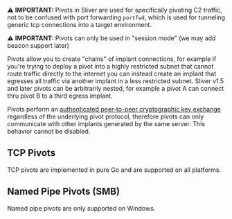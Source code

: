 ⚠️ __IMPORTANT:__ Pivots in Sliver are used for specifically pivoting C2 traffic, not to be confused with port forwarding `portfwd`, which is used for tunneling generic tcp connections into a target environment. 

⚠️ __IMPORTANT:__ Pivots can only be used in "session mode" (we may add beacon support later)

Pivots allow you to create "chains" of implant connections, for example if you're trying to deploy a pivot into a highly restricted subnet that cannot route traffic directly to the internet you can instead create an implant that egresses all traffic via another implant in a less restricted subnet. Sliver v1.5 and later pivots can be arbitrarily nested, for example a pivot A can connect thru pivot B to a third egress implant.

Pivots perform an [authenticated peer-to-peer cryptographic key exchange](https://github.com/BishopFox/sliver/wiki/Transport-Encryption#implant-to-implant-key-exchange-pivots) regardless of the underlying pivot protocol, therefore pivots can only communicate with other implants generated by the same server. This behavior cannot be disabled.

## TCP Pivots

TCP pivots are implemented in pure Go and are supported on all platforms. 

## Named Pipe Pivots (SMB)

Named pipe pivots are only supported on Windows.


